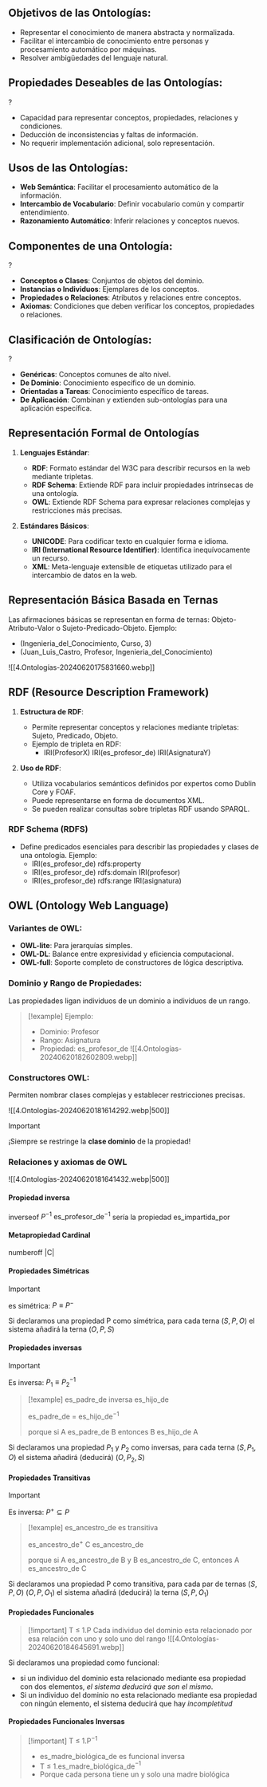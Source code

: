 ## Objetivos de las Ontologías:
- Representar el conocimiento de manera abstracta y normalizada.
- Facilitar el intercambio de conocimiento entre personas y procesamiento automático por máquinas.
- Resolver ambigüedades del lenguaje natural.

## Propiedades Deseables de las Ontologías:
?
- Capacidad para representar conceptos, propiedades, relaciones y condiciones.
- Deducción de inconsistencias y faltas de información.
- No requerir implementación adicional, solo representación.

## Usos de las Ontologías:
- **Web Semántica**: Facilitar el procesamiento automático de la información.
- **Intercambio de Vocabulario**: Definir vocabulario común y compartir entendimiento.
- **Razonamiento Automático**: Inferir relaciones y conceptos nuevos.

## Componentes de una Ontología:
?
- **Conceptos o Clases**: Conjuntos de objetos del dominio.
- **Instancias o Individuos**: Ejemplares de los conceptos.
- **Propiedades o Relaciones**: Atributos y relaciones entre conceptos.
- **Axiomas**: Condiciones que deben verificar los conceptos, propiedades o relaciones.


## Clasificación de Ontologías:
?
- **Genéricas**: Conceptos comunes de alto nivel.
- **De Dominio**: Conocimiento específico de un dominio.
- **Orientadas a Tareas**: Conocimiento específico de tareas.
- **De Aplicación**: Combinan y extienden sub-ontologías para una aplicación específica.



## Representación Formal de Ontologías
1. **Lenguajes Estándar**:
   - **RDF**: Formato estándar del W3C para describir recursos en la web mediante tripletas.
   - **RDF Schema**: Extiende RDF para incluir propiedades intrínsecas de una ontología.
   - **OWL**: Extiende RDF Schema para expresar relaciones complejas y restricciones más precisas.

2. **Estándares Básicos**:
   - **UNICODE**: Para codificar texto en cualquier forma e idioma.
   - **IRI (International Resource Identifier)**: Identifica inequívocamente un recurso.
   - **XML**: Meta-lenguaje extensible de etiquetas utilizado para el intercambio de datos en la web.

## Representación Básica Basada en Ternas

Las afirmaciones básicas se representan en forma de ternas: Objeto-Atributo-Valor o Sujeto-Predicado-Objeto. Ejemplo:
- (Ingenieria_del_Conocimiento, Curso, 3)
- (Juan_Luis_Castro, Profesor, Ingenieria_del_Conocimiento)

![[4.Ontologías-20240620175831660.webp]]

## RDF (Resource Description Framework)
1. **Estructura de RDF**:
   - Permite representar conceptos y relaciones mediante tripletas: Sujeto, Predicado, Objeto.
   - Ejemplo de tripleta en RDF: 
     - IRI(ProfesorX) IRI(es_profesor_de) IRI(AsignaturaY)

2. **Uso de RDF**:
   - Utiliza vocabularios semánticos definidos por expertos como Dublin Core y FOAF.
   - Puede representarse en forma de documentos XML.
   - Se pueden realizar consultas sobre tripletas RDF usando SPARQL.

### RDF Schema (RDFS)
- Define predicados esenciales para describir las propiedades y clases de una ontología. Ejemplo:
  - IRI(es_profesor_de) rdfs:property 
  - IRI(es_profesor_de) rdfs:domain IRI(profesor)
  - IRI(es_profesor_de) rdfs:range IRI(asignatura)

## OWL (Ontology Web Language)

### Variantes de OWL:
- **OWL-lite**: Para jerarquías simples.
- **OWL-DL**: Balance entre expresividad y eficiencia computacional.
- **OWL-full**: Soporte completo de constructores de lógica descriptiva.

### Dominio y Rango de Propiedades:

Las propiedades ligan individuos de un dominio a individuos de un rango. 

>[!example] Ejemplo:
>- Dominio: Profesor
>- Rango: Asignatura
>- Propiedad: es_profesor_de 
>![[4.Ontologías-20240620182602809.webp]]

### Constructores OWL:

Permiten nombrar clases complejas y establecer restricciones precisas.

![[4.Ontologías-20240620181614292.webp|500]]

>[!important]
> ¡Siempre se restringe la **clase dominio** de la propiedad!

### Relaciones y axiomas de OWL

![[4.Ontologías-20240620181641432.webp|500]]

#### Propiedad inversa 
inverseof $P^{-1}$ $\text{es\_profesor\_de}^{-1}$ sería la propiedad $\text{es\_impartida\_por}$
#### Metapropiedad Cardinal 

numberoff |C| 


#### Propiedades Simétricas

>[!important]  
>es simétrica: $P \equiv P^{-}$

Si declaramos una propiedad P como simétrica, para cada terna $(S, P, O)$ el sistema añadirá la terna $(O, P, S)$
#### Propiedades inversas
>[!important]
>Es inversa: $P_{1} \equiv P_{2}^{-1}$ 

>[!example]
>es_padre_de inversa es_hijo_de 
>
>es_padre_de = es_hijo_de$^{-1}$ 
>
>porque si A es_padre_de B entonces B es_hijo_de A


Si declaramos una propiedad $P_{1}$ y $P_2$ como inversas, para cada terna $(S, P_1, O)$ el sistema añadirá (deducirá) $(O, P_{2}, S)$

#### Propiedades Transitivas
>[!important]
>Es inversa: $P^+ \subseteq P$ 

>[!example]
>es_ancestro_de es transitiva 
>
>es_ancestro_de$^+$ C es_ancestro_de 
>
>porque si A es_ancestro_de B y B es_ancestro_de C, entonces A es_ancestro_de C

Si declaramos una propiedad P como transitiva, para cada par de ternas $(S, P, O)$ $(O, P, O_1)$ el sistema añadirá (deducirá) la terna $(S, P, O_1)$
#### Propiedades Funcionales

>[!important] T ≤ 1.P
>Cada individuo del dominio esta relacionado por esa relación con uno y solo uno del rango
>![[4.Ontologías-20240620184645691.webp]]

Si declaramos una propiedad como funcional:
- si un individuo del dominio esta relacionado mediante esa propiedad con dos elementos, *el sistema deducirá que son el mismo*. 
- Si un individuo del dominio no esta relacionado mediante esa propiedad con ningún elemento, el sistema deducirá que hay *incompletitud*

#### Propiedades Funcionales Inversas

>[!important] T ≤ 1.P$^{-1}$
> - es_madre_biológica_de es funcional inversa 
> - T ≤ 1.es_madre_biológica_de$^{-1}$ 
> - Porque cada persona tiene un y solo una madre biológica


